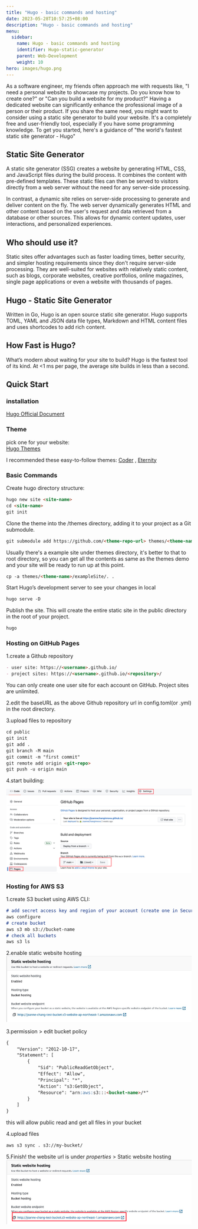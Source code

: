 ```yaml
---
title: "Hugo - basic commands and hosting"
date: 2023-05-28T10:57:25+08:00
description: "Hugo - basic commands and hosting"
menu:
  sidebar:
    name: Hugo - basic commands and hosting
    identifier: Hugo-static-generator
    parent: Web-Development
    weight: 10
hero: images/hugo.png 
---
```

As a software engineer, my friends often approach me with requests like, "I need a personal website to showcase my projects. Do you know how to create one?" or "Can you build a website for my product?" Having a dedicated website can significantly enhance the professional image of a person or their product. If you share the same need, you might want to consider using a static site generator to build your website. It's a completely free and user-friendly tool, especially if you have some programming knowledge. To get you started, here's a  guidance of "the world's fastest static site generator - Hugo"

## Static Site Generator

A static site generator (SSG) creates a website by generating HTML, CSS, and JavaScript files during the build process. It combines the content with pre-defined templates. These static files can then be served to visitors directly from a web server without the need for any server-side processing.

In contrast, a dynamic site relies on server-side processing to generate and deliver content on the fly. The web server dynamically generates HTML and other content based on the user's request and data retrieved from a database or other sources. This allows for dynamic content updates, user interactions, and personalized experiences.

## Who should use it?

Static sites offer advantages such as faster loading times, better security, and simpler hosting requirements since they don't require server-side processing. They are well-suited for websites with relatively static content, such as blogs, corporate websites, creative portfolios, online magazines, single page applications or even a website with thousands of pages.

## Hugo - Static Site Generator

Written in Go, Hugo is an open source static site generator. Hugo supports TOML, YAML and JSON data file types, Markdown and HTML content files and uses shortcodes to add rich content.

## How Fast is Hugo?

What’s modern about waiting for your site to build? Hugo is the fastest tool of its kind. At <1 ms per page, the average site builds in less than a second.

## Quick Start

### installation

[Hugo Official Document](https://gohugo.io/installation/)

###  Theme
pick one for your website:  
 [Hugo Themes](https://themes.gohugo.io/) 

I recommended these easy-to-follow themes: [Coder](https://themes.gohugo.io/themes/hugo-coder/) , [Eternity](https://themes.gohugo.io/themes/eternity/)

###  Basic Commands
Create hugo directory structure:
```markdown
hugo new site <site-name>
cd <site-name>
git init
```

Clone the theme into the /themes directory, adding it to your project as a Git submodule.
```markdown
git submodule add https://github.com/<theme-repo-url> themes/<theme-name>
```

Usually there's a example site under themes directory, it's better to that to root directory, so you can get all the contents as same as the themes demo and your site will be ready to run up at this point.
```markdown
cp -a themes/<theme-name>/exampleSite/. .
```

Start Hugo’s development server to see your changes in local
```markdown
hugo serve -D
```

Publish the site. This will create the entire static site in the public directory in the root of your project.
```markdown
hugo
```

### Hosting on GitHub Pages
1.create a Github repository
```markdown
- user site: https://<username>.github.io/
- project sites: https://<username>.github.io/<repository>/
```
You can only create one user site for each account on GitHub. Project sites are unlimited.

2.edit the baseURL as the above Github repository url in config.toml(or .yml) in the root directory.

3.upload files to repository

```markdown
cd public
git init
git add .
git branch -M main
git commit -m "first commit"
git remote add origin <git-repo>
git push -u origin main
```

4.start building:

![image](images/image4.png)

### Hosting for AWS S3

1.create S3 bucket using AWS CLI:   
```markdown
# add secret access key and region of your account (create one in Security Credentials)
aws configure 
# create bucket
aws s3 mb s3://bucket-name
# check all buckets
aws s3 ls
```

2.enable static website hosting     
![image](images/image5.png)

3.permission > edit bucket policy  
```markdown
{
    "Version": "2012-10-17",
    "Statement": [
        {
            "Sid": "PublicReadGetObject",
            "Effect": "Allow",
            "Principal": "*",
            "Action": "s3:GetObject",
            "Resource": "arn:aws:s3:::<bucket-name>/*"
        }
    ]
}
```
this will allow public read and get all files in your bucket  

4.upload files
```markdown
aws s3 sync . s3://my-bucket/
```

5.Finish! the website url is under *properties* > Static website hosting     
![image](images/image6.png)